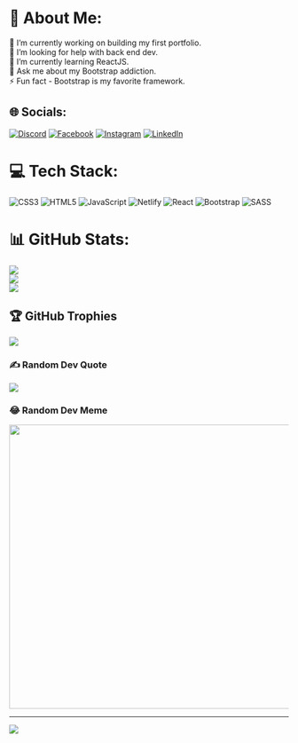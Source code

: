 # 💫 About Me:
🔭 I’m currently working on building my first portfolio.<br>🤝 I’m looking for help with back end dev.<br>🌱 I’m currently learning ReactJS.<br>💬 Ask me about my Bootstrap addiction.<br>⚡ Fun fact - Bootstrap is my favorite framework.


## 🌐 Socials:
[![Discord](https://img.shields.io/badge/Discord-%237289DA.svg?logo=discord&logoColor=white)](htttps://discord.gg/stungata#2047) [![Facebook](https://img.shields.io/badge/Facebook-%231877F2.svg?logo=Facebook&logoColor=white)](https://facebook.com/ssarov/) [![Instagram](https://img.shields.io/badge/Instagram-%23E4405F.svg?logo=Instagram&logoColor=white)](https://instagram.com/saroff03) [![LinkedIn](https://img.shields.io/badge/LinkedIn-%230077B5.svg?logo=linkedin&logoColor=white)](https://linkedin.com/in/in/stoyan-sarov-31816a213/) 

# 💻 Tech Stack:
![CSS3](https://img.shields.io/badge/css3-%231572B6.svg?style=for-the-badge&logo=css3&logoColor=white) ![HTML5](https://img.shields.io/badge/html5-%23E34F26.svg?style=for-the-badge&logo=html5&logoColor=white) ![JavaScript](https://img.shields.io/badge/javascript-%23323330.svg?style=for-the-badge&logo=javascript&logoColor=%23F7DF1E) ![Netlify](https://img.shields.io/badge/netlify-%23000000.svg?style=for-the-badge&logo=netlify&logoColor=#00C7B7) ![React](https://img.shields.io/badge/react-%2320232a.svg?style=for-the-badge&logo=react&logoColor=%2361DAFB) ![Bootstrap](https://img.shields.io/badge/bootstrap-%23563D7C.svg?style=for-the-badge&logo=bootstrap&logoColor=white) ![SASS](https://img.shields.io/badge/SASS-hotpink.svg?style=for-the-badge&logo=SASS&logoColor=white)
# 📊 GitHub Stats:
![](https://github-readme-stats.vercel.app/api?username=saroff03&theme=dark&hide_border=false&include_all_commits=true&count_private=true)<br/>
![](https://github-readme-streak-stats.herokuapp.com/?user=saroff03&theme=dark&hide_border=false)<br/>
![](https://github-readme-stats.vercel.app/api/top-langs/?username=saroff03&theme=dark&hide_border=false&include_all_commits=true&count_private=true&layout=compact)

## 🏆 GitHub Trophies
![](https://github-profile-trophy.vercel.app/?username=saroff03&theme=radical&no-frame=true&no-bg=false&margin-w=4)

### ✍️ Random Dev Quote
![](https://quotes-github-readme.vercel.app/api?type=horizontal&theme=radical)

### 😂 Random Dev Meme
<img src="https://random-memer.herokuapp.com/" width="512px"/>

---
[![](https://visitcount.itsvg.in/api?id=saroff03&icon=2&color=1)](https://visitcount.itsvg.in)

<!-- Proudly created with GPRM ( https://gprm.itsvg.in ) -->
